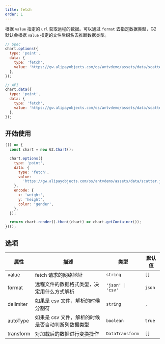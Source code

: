 ```yaml
---
title: fetch
order: 1
---
```


根据 `value` 指定的 `url` 获取远程的数据。可以通过 `format` 去指定数据类型，G2 默认会根据 `value` 指定的文件后缀名去推断数据类型。

```js
// Spec
chart.options({
  type: 'point',
  data: {
    type: 'fetch',
    value: 'https://gw.alipayobjects.com/os/antvdemo/assets/data/scatter.json',
  },
});
```

```js
// API
chart.data({
  type: 'point',
  data: {
    type: 'fetch',
    value: 'https://gw.alipayobjects.com/os/antvdemo/assets/data/scatter.json',
  },
});
```

## 开始使用

```js | ob
(() => {
  const chart = new G2.Chart();

  chart.options({
    type: 'point',
    data: {
      type: 'fetch',
      value:
        'https://gw.alipayobjects.com/os/antvdemo/assets/data/scatter.json',
    },
    encode: {
      x: 'weight',
      y: 'height',
      color: 'gender',
    },
  });

  return chart.render().then((chart) => chart.getContainer());
})();
```

## 选项

| 属性      | 描述                                              | 类型              | 默认值 |
| --------- | ------------------------------------------------- | ----------------- | ------ |
| value     | fetch 请求的网络地址                              | `string`          | `[]`   |
| format    | 远程文件的数据格式类型，决定用什么方式解析        | `'json' \| 'csv'` | `json` |
| delimiter | 如果是 csv 文件，解析的时候分割符                 | `string`          | `,`    |
| autoType  | 如果是 csv 文件，解析的时候是否自动判断列数据类型 | `boolean`         | `true` |
| transform | 对加载后的数据进行变换操作                        | `DataTransform`   | `[]`   |
